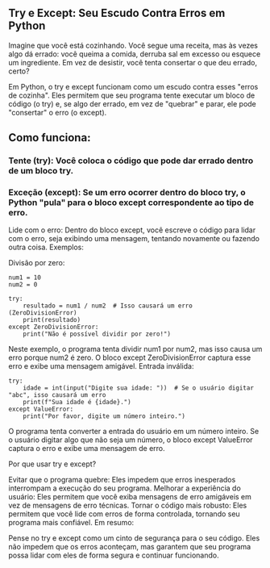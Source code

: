 ## Try e Except: Seu Escudo Contra Erros em Python

Imagine que você está cozinhando. Você segue uma receita, mas às vezes algo dá errado: você queima a comida, derruba sal em excesso ou esquece um ingrediente. 
Em vez de desistir, você tenta consertar o que deu errado, certo?

Em Python, o try e except funcionam como um escudo contra esses "erros de cozinha". Eles permitem que seu programa tente executar um bloco de código (o try) e, se algo der errado, em vez de "quebrar" e parar, ele pode "consertar" o erro (o except).

## Como funciona:

### Tente (try): Você coloca o código que pode dar errado dentro de um bloco try.
### Exceção (except): Se um erro ocorrer dentro do bloco try, o Python "pula" para o bloco except correspondente ao tipo de erro.
Lide com o erro: Dentro do bloco except, você escreve o código para lidar com o erro, seja exibindo uma mensagem, tentando novamente ou fazendo outra coisa.
Exemplos:

Divisão por zero:
```
num1 = 10
num2 = 0

try:
    resultado = num1 / num2  # Isso causará um erro (ZeroDivisionError)
    print(resultado)
except ZeroDivisionError:
    print("Não é possível dividir por zero!")
```

Neste exemplo, o programa tenta dividir num1 por num2, mas isso causa um erro porque num2 é zero.
O bloco except ZeroDivisionError captura esse erro e exibe uma mensagem amigável.
Entrada inválida:
```
try:
    idade = int(input("Digite sua idade: "))  # Se o usuário digitar "abc", isso causará um erro
    print(f"Sua idade é {idade}.")
except ValueError:
    print("Por favor, digite um número inteiro.")
```

O programa tenta converter a entrada do usuário em um número inteiro.
Se o usuário digitar algo que não seja um número, o bloco except ValueError captura o erro e exibe uma mensagem de erro.

Por que usar try e except?

Evitar que o programa quebre: Eles impedem que erros inesperados interrompam a execução do seu programa.
Melhorar a experiência do usuário: Eles permitem que você exiba mensagens de erro amigáveis em vez de mensagens de erro técnicas.
Tornar o código mais robusto: Eles permitem que você lide com erros de forma controlada, tornando seu programa mais confiável.
Em resumo:

Pense no try e except como um cinto de segurança para o seu código. Eles não impedem que os erros aconteçam, mas garantem que seu programa possa lidar com eles de forma segura e continuar funcionando.
